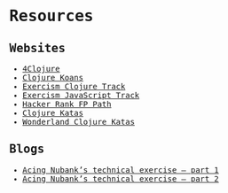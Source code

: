 <samp>

# Resources

## Websites

- [4Clojure](http://www.4clojure.com/)
- [Clojure Koans](https://github.com/functional-koans/clojure-koans)
- [Exercism Clojure Track](https://exercism.io/my/tracks/clojure)
- [Exercism JavaScript Track](https://exercism.io/my/tracks/javascript)
- [Hacker Rank FP Path](https://www.hackerrank.com/domains/fp)
- [Clojure Katas](https://github.com/marshallshen/clojure-katas)
- [Wonderland Clojure Katas](https://github.com/gigasquid/wonderland-clojure-katas)

## Blogs

- [Acing Nubank’s technical exercise — part 1](https://medium.com/building-nubank/acing-nubanks-technical-exercise-part-1-59c8a6d3829d)
- [Acing Nubank’s technical exercise — part 2](https://medium.com/building-nubank/acing-nubanks-technical-exercise-part-2-2366c933977e)

</samp>
